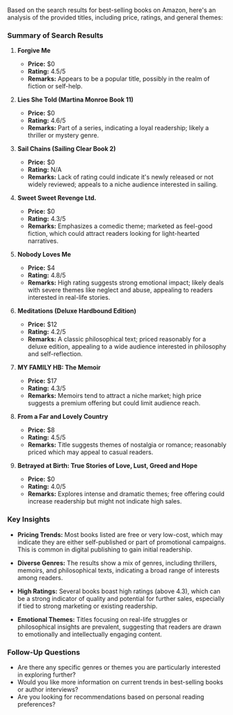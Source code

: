 Based on the search results for best-selling books on Amazon, here's an analysis of the provided titles, including price, ratings, and general themes:

### Summary of Search Results

1. **Forgive Me**
   - **Price:** $0
   - **Rating:** 4.5/5
   - **Remarks:** Appears to be a popular title, possibly in the realm of fiction or self-help.

2. **Lies She Told (Martina Monroe Book 11)**
   - **Price:** $0
   - **Rating:** 4.6/5
   - **Remarks:** Part of a series, indicating a loyal readership; likely a thriller or mystery genre.

3. **Sail Chains (Sailing Clear Book 2)**
   - **Price:** $0
   - **Rating:** N/A
   - **Remarks:** Lack of rating could indicate it's newly released or not widely reviewed; appeals to a niche audience interested in sailing.

4. **Sweet Sweet Revenge Ltd.**
   - **Price:** $0
   - **Rating:** 4.3/5
   - **Remarks:** Emphasizes a comedic theme; marketed as feel-good fiction, which could attract readers looking for light-hearted narratives.

5. **Nobody Loves Me**
   - **Price:** $4
   - **Rating:** 4.8/5
   - **Remarks:** High rating suggests strong emotional impact; likely deals with severe themes like neglect and abuse, appealing to readers interested in real-life stories.

6. **Meditations (Deluxe Hardbound Edition)**
   - **Price:** $12
   - **Rating:** 4.2/5
   - **Remarks:** A classic philosophical text; priced reasonably for a deluxe edition, appealing to a wide audience interested in philosophy and self-reflection.

7. **MY FAMILY HB: The Memoir**
   - **Price:** $17
   - **Rating:** 4.3/5
   - **Remarks:** Memoirs tend to attract a niche market; high price suggests a premium offering but could limit audience reach.

8. **From a Far and Lovely Country**
   - **Price:** $8
   - **Rating:** 4.5/5
   - **Remarks:** Title suggests themes of nostalgia or romance; reasonably priced which may appeal to casual readers.

9. **Betrayed at Birth: True Stories of Love, Lust, Greed and Hope**
   - **Price:** $0
   - **Rating:** 4.0/5
   - **Remarks:** Explores intense and dramatic themes; free offering could increase readership but might not indicate high sales.

### Key Insights

- **Pricing Trends:** Most books listed are free or very low-cost, which may indicate they are either self-published or part of promotional campaigns. This is common in digital publishing to gain initial readership.
  
- **Diverse Genres:** The results show a mix of genres, including thrillers, memoirs, and philosophical texts, indicating a broad range of interests among readers.

- **High Ratings:** Several books boast high ratings (above 4.3), which can be a strong indicator of quality and potential for further sales, especially if tied to strong marketing or existing readership.

- **Emotional Themes:** Titles focusing on real-life struggles or philosophical insights are prevalent, suggesting that readers are drawn to emotionally and intellectually engaging content.

### Follow-Up Questions

- Are there any specific genres or themes you are particularly interested in exploring further?
- Would you like more information on current trends in best-selling books or author interviews?
- Are you looking for recommendations based on personal reading preferences?